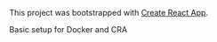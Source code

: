 This project was bootstrapped with [Create React App](https://github.com/facebook/create-react-app).

Basic setup for Docker and CRA